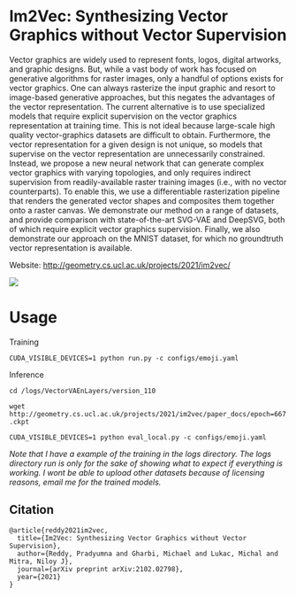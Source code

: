 # Im2Vec: Synthesizing Vector Graphics without Vector Supervision

Vector graphics are widely used to represent fonts, logos, digital artworks, and graphic designs. But, while a vast body of work has focused on generative algorithms for raster images, only a handful of options exists for vector graphics. One can always rasterize the input graphic and resort to image-based generative approaches, but this negates the advantages of the vector representation. The current alternative is to use specialized models that require explicit supervision on the vector graphics representation at training time. This is not ideal because large-scale high quality vector-graphics datasets are difficult to obtain. Furthermore, the vector representation for a given design is not unique, so models that supervise on the vector representation are unnecessarily constrained. Instead, we propose a new neural network that can generate complex vector graphics with varying topologies, and only requires indirect supervision from readily-available raster training images (i.e., with no vector counterparts). To enable this, we use a differentiable rasterization pipeline that renders the generated vector shapes and composites them together onto a raster canvas. We demonstrate our method on a range of datasets, and provide comparison with state-of-the-art SVG-VAE and DeepSVG, both of which require explicit vector graphics supervision. Finally, we also demonstrate our approach on the MNIST dataset, for which no groundtruth vector representation is available.

Website: http://geometry.cs.ucl.ac.uk/projects/2021/im2vec/

<img src="http://geometry.cs.ucl.ac.uk/projects/2021/im2vec/paper_docs/teaser.png">


# Usage

Training

`CUDA_VISIBLE_DEVICES=1 python run.py -c configs/emoji.yaml`

Inference

`cd /logs/VectorVAEnLayers/version_110`

`wget  http://geometry.cs.ucl.ac.uk/projects/2021/im2vec/paper_docs/epoch=667.ckpt`

`CUDA_VISIBLE_DEVICES=1 python eval_local.py -c configs/emoji.yaml`


*Note that I have a example of the training in the logs directory. The logs directory run is only for the sake of showing what to expect if everything is working. I wont be able to upload other datasets because of licensing reasons, email me for the trained models.*


## Citation
```
@article{reddy2021im2vec,
  title={Im2Vec: Synthesizing Vector Graphics without Vector Supervision},
  author={Reddy, Pradyumna and Gharbi, Michael and Lukac, Michal and Mitra, Niloy J},
  journal={arXiv preprint arXiv:2102.02798},
  year={2021}
}
```
